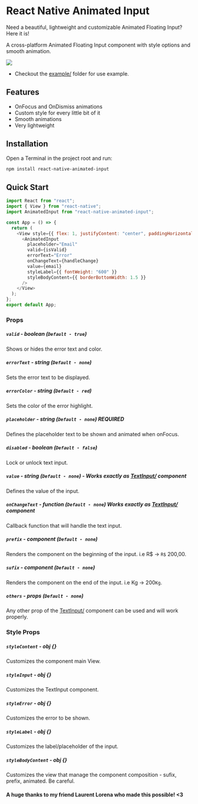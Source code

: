 # React Native Animated Input

Need a beautiful, lightweight and customizable Animated Floating Input? Here it is!

A cross-platform Animated Floating Input component with style options and smooth animation.

![](example.gif)

- Checkout the [example/](https://github.com/kcotias/react-native-animated-input/tree/master/examples) folder for use example.

## Features

- OnFocus and OnDismiss animations
- Custom style for every little bit of it
- Smooth animations
- Very lightweight

## Installation

Open a Terminal in the project root and run:

```sh
npm install react-native-animated-input
```

## Quick Start

```js
import React from "react";
import { View } from "react-native";
import AnimatedInput from "react-native-animated-input";

const App = () => {
  return (
    <View style={{ flex: 1, justifyContent: "center", paddingHorizontal: 20 }}>
      <AnimatedInput
        placeholder="Email"
        valid={isValid}
        errorText="Error"
        onChangeText={handleChange}
        value={email}
        styleLabel={{ fontWeight: "600" }}
        styleBodyContent={{ borderBottomWidth: 1.5 }}
      />
    </View>
  );
};
export default App;
```

### Props

##### `valid` - boolean (`Default - true`)

Shows or hides the error text and color.

##### `errorText` - string (`Default - none`)

Sets the error text to be displayed.

##### `errorColor` - string (`Default - red`)

Sets the color of the error highlight.

##### `placeholder` - string (`Default - none`) REQUIRED

Defines the placeholder text to be shown and animated when onFocus.

##### `disabled` - boolean (`Default - false`)

Lock or unlock text input.

##### `value` - string (`Default - none`) - Works exactly as [TextInput/](https://facebook.github.io/react-native/docs/textinput) component

Defines the value of the input.

##### `onChangeText` - function (`Default - none`) Works exactly as [TextInput/](https://facebook.github.io/react-native/docs/textinput) component

Callback function that will handle the text input.

##### `prefix` - component (`Default - none`)

Renders the component on the beginning of the input. i.e <Text>R\$</Text> -> `R$` 200,00.

##### `sufix` - component (`Default - none`)

Renders the component on the end of the input. i.e <Text>Kg</Text> -> 200`Kg`.

##### `others` - props (`Default - none`)

Any other prop of the [TextInput/](https://facebook.github.io/react-native/docs/textinput) component can be used and will work properly.

### Style Props

##### `styleContent` - obj {}

Customizes the component main View.

##### `styleInput` - obj {}

Customizes the TextInput component.

##### `styleError` - obj {}

Customizes the error to be shown.

##### `styleLabel` - obj {}

Customizes the label/placeholder of the input.

##### `styleBodyContent` - obj {}

Customizes the view that manage the component composition - sufix, prefix, animated. Be careful.

#### A huge thanks to my friend Laurent Lorena who made this possible! <3
